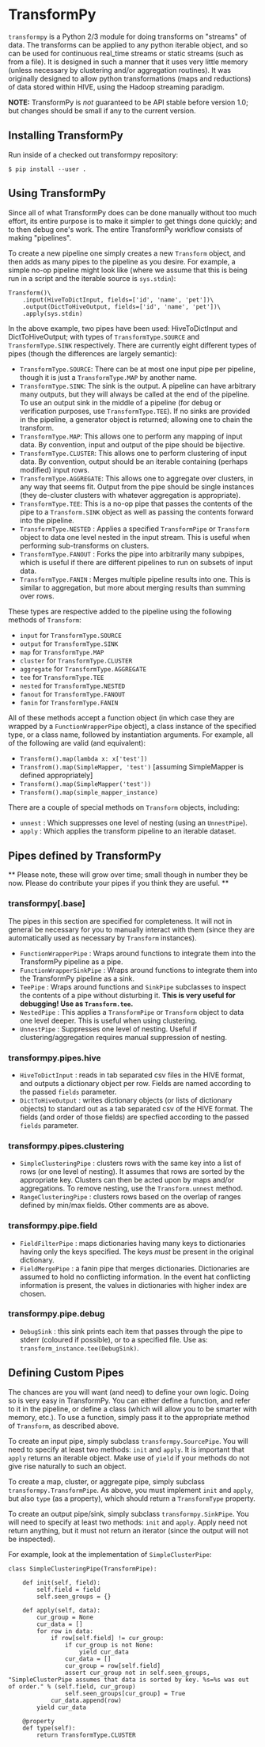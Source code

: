 # TransformPy #

`transformpy` is a Python 2/3 module for doing transforms on "streams" of data.
The transforms can be applied to any python iterable object, and so can be used
for continuous real_time streams or static streams (such as from a file). It
is designed in such a manner that it uses very little memory (unless necessary
by clustering and/or aggregation routines). It was originally designed to
allow python transformations (maps and reductions) of data stored within HIVE,
using the Hadoop streaming paradigm.

**NOTE:** TransformPy is *not* guaranteed to be API stable before version 1.0;
but changes should be small if any to the current version.

## Installing TransformPy ##

Run inside of a checked out transformpy repository:
```
$ pip install --user .
```

## Using TransformPy ##

Since all of what TransformPy does can be done manually without too much effort,
its entire purpose is to make it simpler to get things done quickly; and to then
debug one's work. The entire TransformPy workflow consists of making "pipelines".

To create a new pipeline one simply creates a new `Transform` object, and then
adds as many pipes to the pipeline as you desire. For example, a simple no-op
pipeline might look like (where we assume that this is being run in a script
and the iterable source is `sys.stdin`):

```
Transform()\
    .input(HiveToDictInput, fields=['id', 'name', 'pet'])\
    .output(DictToHiveOutput, fields=['id', 'name', 'pet'])\
    .apply(sys.stdin)
```

In the above example, two pipes have been used: HiveToDictInput and
DictToHiveOutput; with types of `TransformType.SOURCE` and `TransformType.SINK`
respectively. There are currently eight different types of pipes (though the differences
are largely semantic):
 - `TransformType.SOURCE`: There can be at most one input pipe per pipeline, though it is just a `TransformType.MAP` by another name.
 - `TransformType.SINK`: The sink is the output. A pipeline can have arbitrary many outputs, but they will always be called at the end of the pipeline. To use an output sink in the middle of a pipeline (for debug or verification purposes, use `TransformType.TEE`). If no sinks are provided in the pipeline, a generator object is returned; allowing one to chain the transform.
 - `TransformType.MAP`: This allows one to perform any mapping of input data. By convention, input and output of the pipe should be bijective.
 - `TransformType.CLUSTER`: This allows one to perform clustering of input data. By convention, output should be an iterable containing (perhaps modified) input rows.
 - `TransformType.AGGREGATE`: This allows one to aggregate over clusters, in any way that seems fit. Output from the pipe should be single instances (they de-cluster clusters with whatever aggregation is appropriate).
 - `TransformType.TEE`: This is a no-op pipe that passes the contents of the pipe to a `Transform.SINK` object as well as passing the contents forward into the pipeline.
 - `TransformType.NESTED` : Applies a specified `TransformPipe` or `Transform` object to data one level nested in the input stream. This is useful when performing sub-transforms on clusters.
 - `TransformType.FANOUT` : Forks the pipe into arbitrarily many subpipes, which is useful if there are different pipelines to run on subsets of input data.
 - `TransformType.FANIN` : Merges multiple pipeline results into one. This is similar to aggregation, but more about merging results than summing over rows.

These types are respective added to the pipeline using the following methods of
`Transform`:
 - `input` for `TransformType.SOURCE`
 - `output` for `TransformType.SINK`
 - `map` for `TransformType.MAP`
 - `cluster` for `TransformType.CLUSTER`
 - `aggregate` for `TransformType.AGGREGATE`
 - `tee` for `TransformType.TEE`
 - `nested` for `TransformType.NESTED`
 - `fanout` for `TransformType.FANOUT`
 - `fanin` for `TransformType.FANIN`

All of these methods accept a function object (in which case they are
wrapped by a `FunctionWrapperPipe` object), a class instance of the specified type,
or a class name, followed by instantiation arguments. For example, all of the following
are valid (and equivalent):
 - `Transform().map(lambda x: x['test'])`
 - `Transfrom().map(SimpleMapper, 'test')` [assuming SimpleMapper is defined appropriately]
 - `Transform().map(SimpleMapper('test'))`
 - `Transform().map(simple_mapper_instance)`

There are a couple of special methods on `Transform` objects, including:
 - `unnest` : Which suppresses one level of nesting (using an `UnnestPipe`).
 - `apply` : Which applies the transform pipeline to an iterable dataset.

## Pipes defined by TransformPy ##
** Please note, these will grow over time; small though in number they be now.
Please do contribute your pipes if you think they are useful. **

### transformpy[.base] ###
The pipes in this section are specified for completeness. It will not in general be necessary for you to manually interact with them (since they are automatically used as necessary by `Transform` instances).
 - `FunctionWrapperPipe` : Wraps around functions to integrate them into the TransformPy pipeline as a pipe.
 - `FunctionWrapperSinkPipe` : Wraps around functions to integrate them into the TransformPy pipeline as a sink.
 - `TeePipe` : Wraps around functions and `SinkPipe` subclasses to inspect the contents of a pipe without disturbing it. **This is very useful for debugging! Use as `Transform.tee`.**
 - `NestedPipe` : This applies a `TransformPipe` or `Transform` object to data one level deeper. This is useful when using clustering.
 - `UnnestPipe` : Suppresses one level of nesting. Useful if clustering/aggregation requires manual suppression of nesting.

### transformpy.pipes.hive ###
 - `HiveToDictInput` : reads in tab separated csv files in the HIVE format, and outputs a dictionary object per row. Fields are named according to the passed `fields` parameter.
 - `DictToHiveOutput` : writes dictionary objects (or lists of dictionary objects) to standard out as a tab separated csv of the HIVE format. The fields (and order of those fields) are specfied according to the passed `fields` parameter.

### transformpy.pipes.clustering ###
 - `SimpleClusteringPipe` : clusters rows with the same key into a list of rows (or one level of nesting). It assumes that rows are sorted by the appropriate key. Clusters can then be acted upon by maps and/or aggregations. To remove nesting, use the `Transform.unnest` method.
 - `RangeClusteringPipe` : clusters rows based on the overlap of ranges defined by min/max fields. Other comments are as above.

### transformpy.pipe.field ###
 - `FieldFilterPipe` : maps dictionaries having many keys to dictionaries having only the keys specified. The keys *must* be present in the original dictionary.
 - `FieldMergePipe` : a fanin pipe that merges dictionaries. Dictionaries are assumed to hold no conflicting information. In the event hat conflicting information is present, the values in dictionaries with higher index are chosen.

### transformpy.pipe.debug ###
 - `DebugSink` : this sink prints each item that passes through the pipe to stderr (coloured if possible), or to a specified file. Use as: `transform_instance.tee(DebugSink)`.

## Defining Custom Pipes ##
The chances are you will want (and need) to define your own logic. Doing so is very easy in TransformPy. You can either define a function, and refer to it in the pipeline, or define a class (which will allow you to be smarter with memory, etc.). To use a function, simply pass it to the appropriate method of `Transform`, as described above.

To create an input pipe, simply subclass `transformpy.SourcePipe`. You will need to specify at least two methods: `init` and `apply`. It is important that `apply` returns an iterable object. Make use of `yield` if your methods do not give rise naturally to such an object.

To create a map, cluster, or aggregate pipe, simply subclass `transformpy.TransformPipe`. As above, you must implement `init` and `apply`, but also `type` (as a property), which should return a `TransformType` property.

To create an output pipe/sink, simply subclass `transformpy.SinkPipe`. You will need to specify at least two methods: `init` and `apply`. Apply need not return anything, but it must not return an iterator (since the output will not be inspected).

For example, look at the implementation of `SimpleClusterPipe`:
```
class SimpleClusteringPipe(TransformPipe):

    def init(self, field):
        self.field = field
        self.seen_groups = {}

    def apply(self, data):
        cur_group = None
        cur_data = []
        for row in data:
            if row[self.field] != cur_group:
                if cur_group is not None:
                    yield cur_data
                cur_data = []
                cur_group = row[self.field]
                assert cur_group not in self.seen_groups, "SimpleClusterPipe assumes that data is sorted by key. %s=%s was out of order." % (self.field, cur_group)
                self.seen_groups[cur_group] = True
            cur_data.append(row)
        yield cur_data

    @property
    def type(self):
        return TransformType.CLUSTER
```

